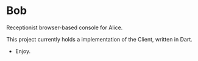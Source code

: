 Bob
===

Receptionist browser-based console for Alice.

This project currently holds a implementation of the Client, written in Dart.

- Enjoy.
